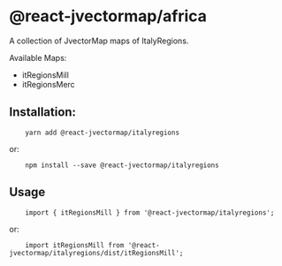 # @react-jvectormap/africa

A collection of JvectorMap maps of ItalyRegions.

Available Maps:

- itRegionsMill
- itRegionsMerc

## Installation:

```
    yarn add @react-jvectormap/italyregions
```

or:

```
    npm install --save @react-jvectormap/italyregions
```

## Usage

```
    import { itRegionsMill } from '@react-jvectormap/italyregions';
```

or:

```
    import itRegionsMill from '@react-jvectormap/italyregions/dist/itRegionsMill';
```

